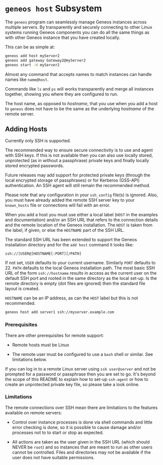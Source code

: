 # `geneos host` Subsystem

The `geneos` program can seamlessly manage Geneos instances across
multiple servers. By transparently and securely connecting to other
Linux systems running Geneos components you can do all the same things
as with other Geneos instance that you have created locally.

This can be as simple at:

```bash
geneos add host myServer2
geneos add gateway Gateway2@myServer2
geneos start -H myServer2
```

Almost any command that accepts names to match instances can handle
names like `name@host`.

Commands like `ls` and `ps` will works transparently and merge all
instances together, showing you where they are configured to run.

The host name, as opposed to _hostname_, that you use when you add a
host to `geneos` does not have to be the same as the underlying
_hostname_ of the remote server.

## Adding Hosts

Currently only SSH is supported.

The recommended way to ensure secure connectivity is to use and agent
with SSH keys. If this is not available then you can also use locally
stored, unprotected (as in without a passphrase) private keys and
finally locally stored encrypted passwords.

Future releases may add support for protected private keys (through the
local encrypted storage of passphrases) or for Kerberos (GSS-API)
authentication. An SSH agent will still remain the recommended method.

Please note that any configuration in your `ssh_config` file(s) is
ignored. Also, you must have already added the remote SSH server key to
your `known_hosts` file or connections will fail with an error.

When you add a host you must use either a local label (`HOST` in the
examples and documentation) and/or an SSH URL that refers to the connection
details and the remote location of the Geneos installation. The `HOST`
is taken from the label, if given, or else the `HOSTNAME` part of the
SSH URL.

The standard SSH URL has been extended to support the Geneos
installation directory and for the `add host` command it looks like:

`ssh://[USER@]HOSTNAME[:PORT][/PATH]`

If not set, `USER` defaults to your current username. Similarly `PORT`
defaults to 22. `PATH` defaults to the local Geneos installation path.
The most basic SSH URL of the form `ssh://hostname` results in access as
the current user on the default SSH port and rooted in the same
directory as the local set-up. Is the remote directory is empty (dot
files are ignored) then the standard file layout is created.

`HOSTNAME` can be an IP address, as can the `HOST` label but this is not
recommended.

```bash
geneos host add server1 ssh://myserver.example.com
```

### Prerequisites

There are other prerequisites for remote support:

* Remote hosts must be Linux

* The remote user must be configured to use a `bash` shell or similar.
  See limitations below.

If you can log in to a remote Linux server using `ssh user@server` and
not be prompted for a password or passphrase then you are set to go.
It's beyond the scope of this README to explain how to set-up
`ssh-agent` or how to create an unprotected private key file, so please
take a look online.

### Limitations

The remote connections over SSH mean there are limitations to the
features available on remote servers:

* Control over instance processes is done via shell commands and little
  error checking is done, so it is possible to cause damage and/or
  processes not to to start or stop as expected.

* All actions are taken as the user given in the SSH URL (which should
  NEVER be `root`) and so instances that are meant to run as other users
  cannot be controlled. Files and directories may not be available if
  the user does not have suitable permissions.
